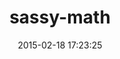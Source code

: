 ---
layout: post
title:  "sassy-math"
repo:   "scottkellum/Sassy-math"
date:   2015-02-18 17:23:25
gemurl: https://github.com/scottkellum/Sassy-math
---